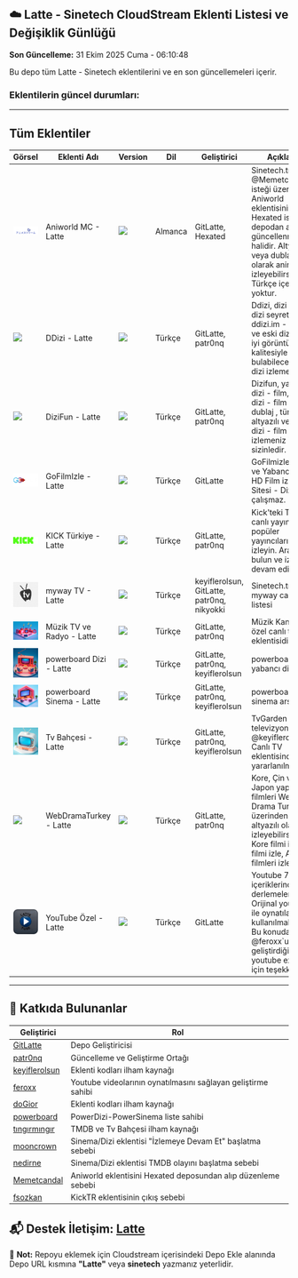## ☁️ Latte - Sinetech CloudStream Eklenti Listesi ve Değişiklik Günlüğü
**Son Güncelleme:** 31 Ekim 2025 Cuma - 06:10:48

Bu depo tüm Latte - Sinetech eklentilerini ve en son güncellemeleri içerir.

### Eklentilerin güncel durumları:

---
## Tüm Eklentiler

| Görsel | Eklenti Adı | Version | Dil | Geliştirici | Açıklama |
|--------|-------------|---------|-----|-------------|----------|
| ![](https://raw.githubusercontent.com/GitLatte/temporarylists/refs/heads/main/img/aniworld.png) | Aniworld MC - Latte | ![](https://img.shields.io/badge/version-4-red) | Almanca | GitLatte, Hexated | Sinetech.tr Forum @Memetcandal`ın isteği üzerine Aniworld eklentisinin Hexated isimli depodan alınıp güncellenmiş halidir. Altyazılı veya dublajlı olarak anime izleyebilirsiniz. Türkçe içerikler yoktur. |
| ![](https://www.ddizi.im/images/logo.png) | DDizi - Latte | ![](https://img.shields.io/badge/version-4-red) | Türkçe | GitLatte, patr0nq | Ddizi, dizi izle, dizi seyret, ddizi.im - Güncel ve eski dizileri en iyi görüntü kalitesiyle bulabileceğiniz dizi izleme sitesi. |
| ![](https://dizifun3.com/images/data/darklogo.png) | DiziFun - Latte | ![](https://img.shields.io/badge/version-5-red) | Türkçe | GitLatte, patr0nq | Dizifun, yabancı dizi - film, yerli dizi - film , türkçe dublaj , türkçe altyazılı ve anime dizi - film izlemeniz için sizinledir. |
| ![](https://raw.githubusercontent.com/GitLatte/temporarylists/refs/heads/main/img/gofilm.png) | GoFilmIzle - Latte | ![](https://img.shields.io/badge/version-3-red) | Türkçe | GitLatte | GoFilmizle \| Yerli ve Yabancı Full HD Film izleme Sitesi - Diziler çalışmaz. |
| ![](https://raw.githubusercontent.com/GitLatte/temporarylists/refs/heads/main/img/kick.png) | KICK Türkiye - Latte | ![](https://img.shields.io/badge/version-3-red) | Türkçe | GitLatte, patr0nq | Kick'teki Türkçe canlı yayınlar ve popüler yayıncıları canlı izleyin. Arayın, bulun  ve izlemeye devam edin. |
| ![](https://raw.githubusercontent.com/GitLatte/temporarylists/refs/heads/main/img/mywaytv.png) | myway TV - Latte | ![](https://img.shields.io/badge/version-3-red) | Türkçe | keyiflerolsun, GitLatte, patr0nq, nikyokki | Sinetech.tr Forum myway canlı tv listesi |
| ![](https://raw.githubusercontent.com/GitLatte/temporarylists/refs/heads/main/img/muzikkanallari.png) | Müzik TV ve Radyo - Latte | ![](https://img.shields.io/badge/version-3-red) | Türkçe | GitLatte, patr0nq | Müzik Kanallarına özel canlı tv eklentisidir. |
| ![](https://raw.githubusercontent.com/GitLatte/temporarylists/refs/heads/main/img/powerdizi.png) | powerboard Dizi - Latte | ![](https://img.shields.io/badge/version-6-red) | Türkçe | GitLatte, patr0nq, keyiflerolsun | powerboard`un yabancı dizi arşivi |
| ![](https://raw.githubusercontent.com/GitLatte/temporarylists/refs/heads/main/img/powersinema.png) | powerboard Sinema - Latte | ![](https://img.shields.io/badge/version-5-red) | Türkçe | GitLatte, patr0nq, keyiflerolsun | powerboard`un sinema arşivi |
| ![](https://raw.githubusercontent.com/GitLatte/temporarylists/refs/heads/main/img/bahcesitv.png) | Tv Bahçesi - Latte | ![](https://img.shields.io/badge/version-3-red) | Türkçe | GitLatte, patr0nq, keyiflerolsun | TvGarden televizyon listesi. @keyiflerolsun Canlı TV eklentisinden yararlanılmıştır. |
| ![](https://webdramaturkey.org/public/static/logo.webp?v=2.1.8) | WebDramaTurkey - Latte | ![](https://img.shields.io/badge/version-3-red) | Türkçe | GitLatte, patr0nq | Kore, Çin ve Japon yapımı filmleri Web Drama Turkey üzerinden Türkçe altyazılı olarak izleyebilirsiniz. Kore filmi izle, Çin filmi izle, Asya filmleri izle. |
| ![](https://raw.githubusercontent.com/GitLatte/temporarylists/refs/heads/main/Latte%20Tube/latte-tube.png) | YouTube Özel - Latte | ![](https://img.shields.io/badge/version-1-red) | Türkçe | GitLatte | Youtube 7/24 içeriklerinden derlemeler içerir. Orijinal youtube ile oynatılarak kullanılmaktadır. Bu konuda @feroxx`un geliştirdiği youtube extractor için teşekkürler. |

---
## 🤝 Katkıda Bulunanlar

| Geliştirici | Rol |
|-------------|-----|
| [GitLatte](https://github.com/GitLatte) | Depo Geliştiricisi |
| [patr0nq](https://github.com/patr0nq) | Güncelleme ve Geliştirme Ortağı |
| [keyiflerolsun](https://github.com/keyiflerolsun) | Eklenti kodları ilham kaynağı |
| [feroxx](https://github.com/feroxx) | Youtube videolarının oynatılmasını sağlayan geliştirme sahibi |
| [doGior](https://github.com/DoGior) | Eklenti kodları ilham kaynağı |
| [powerboard](https://forum.sinetech.tr/uye/powerboard.3822/) | PowerDizi-PowerSinema liste sahibi |
| [tıngırmıngır](https://forum.sinetech.tr/uye/tingirmingir.137/) | TMDB ve Tv Bahçesi ilham kaynağı |
| [mooncrown](https://forum.sinetech.tr/uye/mooncrown.10472/) | Sinema/Dizi eklentisi "İzlemeye Devam Et" başlatma sebebi |
| [nedirne](https://forum.sinetech.tr/uye/nedirne.13409/) | Sinema/Dizi eklentisi TMDB olayını başlatma sebebi |
| [Memetcandal](https://forum.sinetech.tr/uye/memetcandal.306/) | Aniworld eklentisini Hexated deposundan alıp düzenleme sebebi |
| [fsozkan](https://forum.sinetech.tr/uye/fsozkan.14502/) | KickTR eklentisinin çıkış sebebi |

📬 **Destek İletişim:** [Latte](https://forum.sinetech.tr/konu/powerboard-film-ve-dizi-arsivine-ozel-cloudstream-deposu.3672/)
---
🔔 **Not:** Repoyu eklemek için Cloudstream içerisindeki Depo Ekle alanında Depo URL kısmına **"Latte"** veya **sinetech** yazmanız yeterlidir.
